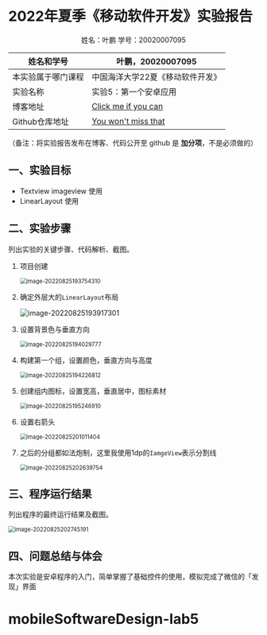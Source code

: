 # 2022年夏季《移动软件开发》实验报告



<center>姓名：叶鹏  学号：20020007095</center>

| 姓名和学号         | 叶鹏，20020007095                                            |
| ------------------ | ------------------------------------------------------------ |
| 本实验属于哪门课程 | 中国海洋大学22夏《移动软件开发》                             |
| 实验名称           | 实验5：第一个安卓应用                                        |
| 博客地址           | [Click me if you can](http://existot01.top/)                 |
| Github仓库地址     | [You won't miss that](https://github.com/ExistoT01/mobileSoftwareDesign-lab5) |

（备注：将实验报告发布在博客、代码公开至 github 是 **加分项**，不是必须做的）



## **一、实验目标**

- Textview imageview 使用
- LinearLayout 使用

## 二、实验步骤

列出实验的关键步骤、代码解析、截图。

1. 项目创建

   <img src="C:\Users\ASUS\AppData\Roaming\Typora\typora-user-images\image-20220825193754310.png" alt="image-20220825193754310" style="zoom:80%;" />

2. 确定外层大的`LinearLayout`布局

   ![image-20220825193917301](C:\Users\ASUS\AppData\Roaming\Typora\typora-user-images\image-20220825193917301.png)

3. 设置背景色与垂直方向

   <img src="C:\Users\ASUS\AppData\Roaming\Typora\typora-user-images\image-20220825194029777.png" alt="image-20220825194029777" style="zoom:80%;" />

4. 构建第一个组，设置颜色，垂直方向与高度

   <img src="C:\Users\ASUS\AppData\Roaming\Typora\typora-user-images\image-20220825194226812.png" alt="image-20220825194226812" style="zoom:80%;" />

5. 创建组内图标，设置宽高，垂直居中，图标素材

   <img src="C:\Users\ASUS\AppData\Roaming\Typora\typora-user-images\image-20220825195246910.png" alt="image-20220825195246910" style="zoom:80%;" />

6. 设置右箭头

   <img src="C:\Users\ASUS\AppData\Roaming\Typora\typora-user-images\image-20220825201011404.png" alt="image-20220825201011404" style="zoom:80%;" />

7. 之后的分组都如法炮制，这里我使用1dp的`IamgeView`表示分割线

   <img src="C:\Users\ASUS\AppData\Roaming\Typora\typora-user-images\image-20220825202639754.png" alt="image-20220825202639754" style="zoom:80%;" />

## 三、程序运行结果

列出程序的最终运行结果及截图。

<img src="C:\Users\ASUS\AppData\Roaming\Typora\typora-user-images\image-20220825202745191.png" alt="image-20220825202745191" style="zoom:80%;" />

## 四、问题总结与体会

本次实验是安卓程序的入门，简单掌握了基础控件的使用，模拟完成了微信的「发现」界面
# mobileSoftwareDesign-lab5
